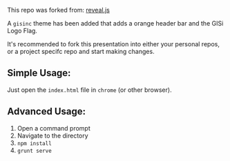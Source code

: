 This repo was forked from: [reveal.js](https://github.com/hakimel/reveal.js)

A `gisinc` theme has been added that adds a orange header bar and the GISi Logo Flag.

It's recommended to fork this presentation into either your personal repos, or a project specifc repo and start making changes.

## Simple Usage: 

Just open the `index.html` file in `chrome` (or other browser).

## Advanced Usage:

1. Open a command prompt
1. Navigate to the directory
1. `npm install`
1. `grunt serve`